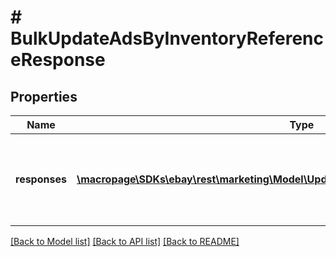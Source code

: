 # # BulkUpdateAdsByInventoryReferenceResponse

## Properties

Name | Type | Description | Notes
------------ | ------------- | ------------- | -------------
**responses** | [**\macropage\SDKs\ebay\rest\marketing\Model\UpdateAdsByInventoryReferenceResponse[]**](UpdateAdsByInventoryReferenceResponse.md) | A list of inventory references that were processed from the request. | [optional]

[[Back to Model list]](../../README.md#models) [[Back to API list]](../../README.md#endpoints) [[Back to README]](../../README.md)
